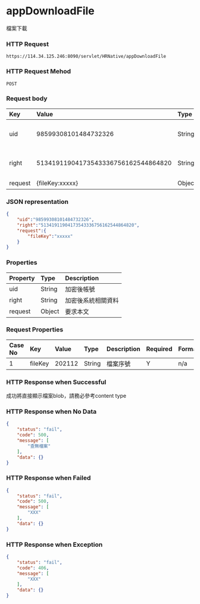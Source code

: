 # appDownloadFile
檔案下載

### HTTP Request
```
https://114.34.125.246:8090/servlet/HRNative/appDownloadFile
```

### HTTP Request Mehod
```
POST
```

### Request body
| Key | Value | Type | Description |
|:----------|:-------------|:-----|:------------|
| uid | 98599308101484732326 | String | 需透過appLogin取得
| right | 51341911904173543336756162544864820 | String | 需透過appLogin取得 |
| request | {fileKey:xxxxx} | Object | 查詢條件

### JSON representation

```json
{
    "uid":"98599308101484732326",
    "right":"51341911904173543336756162544864820",
    "request":{
        "fileKey":"xxxxx"
    }
}
```

### Properties
| Property | Type | Description |
|:---------|:-----|:------------|
| uid   | String | 加密後帳號 |
| right | String | 加密後系統相關資料 |
| request | Object | 要求本文 |

### Request Properties
| Case No | Key | Value | Type | Description | Required | Format |
|:----------|:----------|:-------------|:-----|:------------|:------------|:------------|
| 1 | fileKey | 202112 | String | 檔案序號 | Y | n/a |

### HTTP Response when Successful
成功將直接顯示檔案blob，請務必參考content type

### HTTP Response when No Data
```json
{
    "status": "fail",
    "code": 500,
    "message": [
        "查無檔案"
    ],
    "data": {}
}
```

### HTTP Response when Failed
```json
{
    "status": "fail",
    "code": 500,
    "message": [
        "XXX"
    ],
    "data": {}
}
```

### HTTP Response when Exception
```json
{
    "status": "fail",
    "code": 406,
    "message": [
        "XXX"
    ],
    "data": {}
}
```
